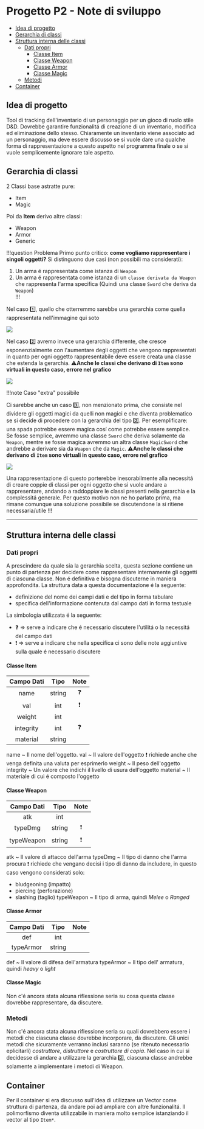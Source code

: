 # Progetto P2 - Note di sviluppo

<!-- toc -->

- [Idea di progetto](#Idea-di-progetto)
- [Gerarchia di classi](#Gerarchia-di-classi)
- [Struttura interna delle classi](#Struttura-interna-delle-classi)
  * [Dati propri](#Dati-propri)
    + [Classe Item](#Classe-Item)
    + [Classe Weapon](#Classe-Weapon)
    + [Classe Armor](#Classe-Armor)
    + [Classe Magic](#Classe-Magic)
  * [Metodi](#Metodi)
- [Container](#Container)

<!-- tocstop -->

## Idea di progetto

Tool di tracking dell'inventario di un personaggio per un gioco di ruolo stile D&D. Dovrebbe garantire funzionalitá di creazione di un inventario, modifica ed eliminazione dello stesso.
Chiaramente un inventario viene associato ad un personaggio, ma deve essere discusso se si vuole dare una qualche forma di rappresentazione a questo aspetto nel programma finale o se si vuole semplicemente ignorare tale aspetto.

## Gerarchia di classi

2 Classi base astratte pure:
- Item
- Magic

Poi da **Item** derivo altre classi:
- Weapon
- Armor
- Generic

!!!question  Problema
Primo punto critico: **come vogliamo rappresentare i singoli oggetti?**
Si distinguono due casi (non possibili ma considerati): 
 1) Un arma é rappresentata come istanza di `Weapon`
 2) Un arma é rappresentata come istanza di un `classe derivata da Weapon` che rappresenta l'arma specifica (Quindi una classe `Sword` che deriva da `Weapon`)  
!!!

Nel caso :one:, quello che otterremmo sarebbe una gerarchia come quella rappresentata nell'immagine qui soto

![](D:/P2_PJ_Materials/Docs/Img/Ger1.png)

Nel caso :two: avremo invece una gerarchia differente, che cresce esponenzialmente con l'aumentare degli oggetti che vengono rappresentati in quanto per ogni oggetto rappresentabile deve essere creata una classe che estenda la gerarchia. 
:warning:**Anche le classi che derivano di `Item` sono virtuali in questo caso, errore nel grafico**


![](D:/P2_PJ_Materials/Docs/Img/Ger2.png)

!!!note  Caso "extra" possibile

Ci sarebbe anche un caso :three:, non menzionato prima, che consiste nel dividere gli oggetti magici da quelli non magici e che diventa problematico se si decide di procedere con la gerarchia del tipo :two:.
Per esemplificare: una spada potrebbe essere magica cosí come potrebbe essere semplice. Se fosse semplice, avremmo una classe `Sword` che deriva solamente da `Weapon`, mentre se fosse magica avremmo un altra classe `MagicSword` che andrebbe a derivare sia da `Weapon` che da `Magic`.
:warning:**Anche le classi che derivano di `Item` sono virtuali in questo caso, errore nel grafico**

![](D:/P2_PJ_Materials/Docs/Img/Ger3.png)

Una rappresentazione di questo porterebbe inesorabilmente alla necessitá di creare coppie di classi per ogni oggetto che si vuole andare a rappresentare, andando a raddoppiare le classi presenti nella gerarchia e la complessitá generale.
Per questo motivo non ne ho parlato prima, ma rimane comunque una soluzione possibile se discutendone la si ritiene necessaria/utile
!!!

---

## Struttura interna delle classi

### Dati propri

A prescindere da quale sia la gerarchia scelta, questa sezione contiene un punto di partenza per decidere come rappresentare internamente gli oggetti di ciascuna classe. Non é definitiva e bisogna discuterne in maniera approfondita.
La struttura data a questa documentazione é la seguente:
- definizione del nome dei campi dati e del tipo in forma tabulare
- specifica dell'informazione contenuta dal campo dati in forma testuale 

La simbologia utilizzata é la seguente:
- :question: ⇒ serve a indicare che é necessario discutere l'utilitá o la necessitá del campo dati
- :exclamation: ⇒ serve a indicare che nella specifica ci sono delle note aggiuntive sulla quale é necessario discutere 

#### Classe Item

| Campo Dati | Tipo | Note |
| :---: | :-----------: | :--------: |
| name | string | :question: |
| val | int | :exclamation: |
| weight | int |   |
| integrity | int | :question: |
| material | string |   |

name 
~ Il nome dell'oggetto. 
val
~ Il valore dell'oggetto :exclamation: richiede anche che venga definita una valuta per esprimerlo 
weight
~ Il peso dell'oggetto
integrity
~ Un valore che indichi il livello di usura dell'oggetto
material
~ Il materiale di cui é composto l'oggetto

#### Classe Weapon

| Campo Dati | Tipo | Note |
| :---: | :-----------: | :--------: |
| atk | int |  |
| typeDmg | string | :exclamation: |
| typeWeapon | string | :exclamation: |

atk
~ Il valore di attacco dell'arma
typeDmg
~ Il tipo di danno che l'arma procura :exclamation: richiede che vengano decisi i tipo di danno da includere, in questo caso vengono considerati solo:
  - bludgeoning (impatto)
  - piercing (perforazione)
  - slashing (taglio)
typeWeapon
~ Il tipo di arma, quindi *Melee* o *Ranged*

#### Classe Armor

| Campo Dati | Tipo | Note |
| :---: | :-----------: | :--------: |
| def | int |   |
| typeArmor | string |   |

def
~ Il valore di difesa dell'armatura
typeArmor
~ Il tipo dell' armatura, quindi *heavy* o *light* 

#### Classe Magic 

Non c'é ancora stata alcuna riflessione seria su cosa questa classe dovrebbe rappresentare, da discutere. 

### Metodi

Non c'é ancora stata alcuna riflessione seria su quali dovrebbero essere i metodi che ciascuna classe dovrebbe incorporare, da discutere.
Gli unici metodi che sicuramente verranno inclusi saranno (se ritenuto necessario eplicitarli) *costruttore*, *distruttore* e *costruttore di copia*.
Nel caso in cui si decidesse di andare a utilizzare la gerarchia :two:, ciascuna classe andrebbe solamente a implementare i metodi di Weapon.

## Container

Per il container si era discusso sull'idea di utilizzare un Vector come struttura di partenza, da andare poi ad ampliare con altre funzionalitá.
Il polimorfismo diventa utilizzabile in maniera molto semplice istanziando il vector al tipo `Item*`.
